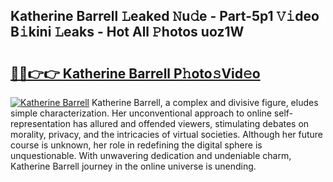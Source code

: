 ## Katherine Barrell 𝙻eaked 𝙽u𝚍e - Part-5p1 𝚅𝚒deo B𝚒kini 𝙻eaks - Hot All 𝙿hotos uoz1W

# <h2><a href="http://ld0t6l3.urlbe.top/?page=Katherine+Barrell">🔗🔗👉👉 Katherine Barrell P𝚑oto𝚜Vid𝚎o</a></h2>

[![Katherine Barrell](https://i.imgur.com/eBuTRDB.gif)](http://ld0t6l3.urlbe.top/?page=Katherine+Barrell)
Katherine Barrell, a complex and divisive figure, eludes simple characterization. Her unconventional approach to online self-representation has allured and offended viewers, stimulating debates on morality, privacy, and the intricacies of virtual societies. Although her future course is unknown, her role in redefining the digital sphere is unquestionable. With unwavering dedication and undeniable charm, Katherine Barrell journey in the online universe is unending.
